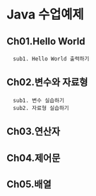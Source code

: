 # Java 수업예제

## Ch01.Hello World
```
  sub1. Hello World 출력하기
```
## Ch02.변수와 자료형
```
  sub1. 변수 실습하기
  sub2. 자료형 실습하기
```

## Ch03.연산자
## Ch04.제어문
## Ch05.배열


